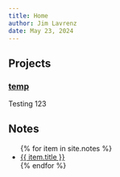 ```yaml
---
title: Home
author: Jim Lavrenz
date: May 23, 2024
---
```


## Projects

### [temp](https://jimlavrenz.github.io/notebooks) 

Testing 123

## Notes

<ul>
{% for item in site.notes %}
    <li><a href="{{ item.url }}">{{ item.title }}</a></li>
{% endfor %}
</ul>

